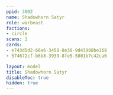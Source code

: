```yaml
---
ppid: 3002
name: Shadowhorn Satyr
role: warbeast
factions:
- circle
scans: 2
cards:
- e743d5d2-66a6-3458-8e38-9d43908be168
- 574672cf-b6b8-3939-8fe5-5801b7c42ca6

layout: model
title: Shadowhorn Satyr
disableToc: true
hidden: true
---
```

